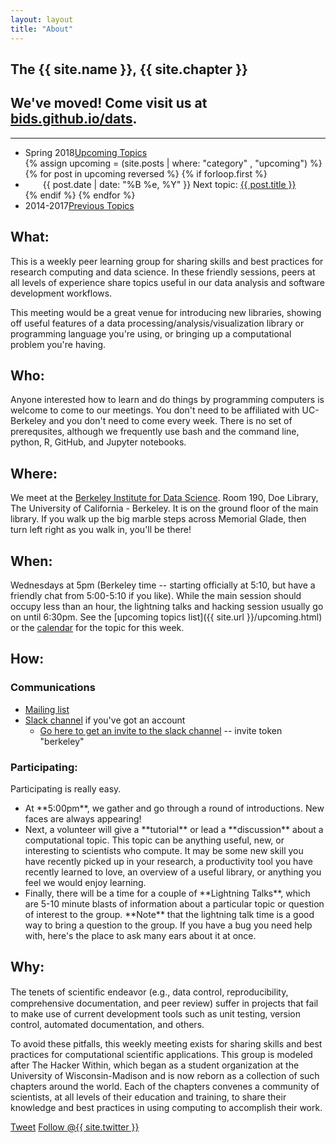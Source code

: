 ```yaml
---
layout: layout
title: "About"
---
```


<!-- You can edit this whole page, remove it, or use it as basis for any non-post pages you have. -->
<section class="content">

# The {{ site.name }}, {{ site.chapter }}

<h1>We've moved! Come visit us at <a href="https://bids.github.io/dats">bids.github.io/dats</a>.</h1>
<hr>
<ul class="listing">
<li>
<span>Spring 2018</span><a href="{{ site.url }}/upcoming.html">Upcoming Topics</a>
</li>
  {% assign upcoming = (site.posts | where: "category" , "upcoming") %}
  {% for post in upcoming reversed %}
    {% if forloop.first %}
	<li style="text-indent: 2em;">
		<span>{{ post.date | date: "%B %e, %Y" }}</span> Next topic: <a href="{{ site.url }}{{ post.url }}">{{ post.title }}</a>
	</li>
    {% endif %}
  {% endfor %}
<li>
<span>2014-2017</span><a href="{{ site.url }}/previous.html">Previous Topics</a>
</li>
</ul>

## What:

This is a weekly peer learning group for sharing skills and best practices for
research computing and data science. In these friendly sessions, peers at all levels
of experience share topics useful in our data analysis and software development
workflows.

This meeting would be a great venue for introducing new libraries,
showing off useful features of a data processing/analysis/visualization library or programming
language you're using, or bringing up a computational problem you're
having.

## Who:

Anyone interested how to learn and do things by programming computers is welcome to come to our meetings. You don't need to be affiliated with UC-Berkeley and you don't need to come every week. There is no set of prerequsites, although we frequently use bash and the command line, python, R, GitHub, and Jupyter notebooks.

## Where:

We meet at the [Berkeley Institute for Data Science](https://bids.berkeley.edu). Room 190, Doe Library, The University of California - Berkeley. It is on the ground floor of the main library. If you walk up the big marble steps across Memorial Glade, then turn left right as you walk in, you'll be there!

## When:

Wednesdays at 5pm (Berkeley time -- starting officially at 5:10, but have a friendly chat from 5:00-5:10 if you like). While the main session should occupy less than an hour, the
lightning talks and hacking session usually go on until 6:30pm. See the [upcoming topics list]({{ site.url }}/upcoming.html)
or the [calendar](http://bit.ly/1cqFKuh)
for the topic for this week.

## How:

### Communications
* [Mailing list](https://groups.google.com/a/lists.berkeley.edu/forum/#!forum/ucb-hacker-within)
* [Slack channel](http://thehackerwithin.slack.com) if you've got an account
  * [Go here to get an invite to the slack channel](http://theslackerwithin.herokuapp.com) -- invite token "berkeley"

### Participating:

Participating is really easy.
<ul>
<li>At **5:00pm**, we gather and go through a round of introductions.
New faces are always appearing!</li>
<li>Next, a volunteer will give a **tutorial** or lead a
**discussion** about a
computational topic. This topic can be anything useful, new, or
interesting to scientists who compute. It may be some new skill you have recently picked
up in your research, a productivity tool you have recently learned to love, an overview of a
useful library, or anything you feel we would enjoy learning.</li>
<li>Finally, there will be a time for a couple of **Lightning Talks**, which
are 5-10 minute blasts of information about a particular topic or
question of interest to the group.
**Note** that the lightning talk time is a good way to bring a
question to the group. If you have a bug you need help with, here's the
place to ask many ears about it at once.
</li>
</ul>

## Why:

The tenets of scientiﬁc endeavor (e.g., data control, reproducibility,
comprehensive documentation, and peer review) suffer in projects that fail
to make use of current development tools such as unit testing, version
control, automated documentation, and others.

To avoid these pitfalls, this weekly meeting exists for sharing skills and best practices for
computational scientific applications. This group is modeled after The
Hacker Within, which  began as a student organization at the University of Wisconsin-Madison and
is now reborn as a collection of such chapters around the world. Each of
the chapters convenes a community of scientists, at all levels of their
education and training, to share their knowledge and best practices in
using computing to accomplish their work.

<a href="http://twitter.com/share" class="twitter-share-button" data-count="none" data-via="{{ site.twitter }}">Tweet</a>
<a href="http://twitter.com/{{ site.twitter }}" class="twitter-follow-button" data-show-count="false">Follow @{{ site.twitter }}</a>
<script src="http://platform.twitter.com/widgets.js" type="text/javascript"></script>
</section>
